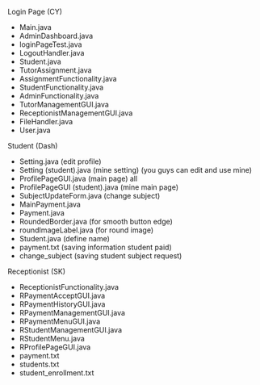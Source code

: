 Login Page (CY)
  - Main.java
  - AdminDashboard.java
  - loginPageTest.java
  - LogoutHandler.java
  - Student.java
  - TutorAssignment.java
  - AssignmentFunctionality.java
  - StudentFunctionality.java
  - AdminFunctionality.java
  - TutorManagementGUI.java
  - ReceptionistManagementGUI.java
  - FileHandler.java
  - User.java

Student (Dash)
  - Setting.java (edit profile)
  - Setting (student).java (mine setting) (you guys can edit and use mine)
  - ProfilePageGUI.java (main page) all
  - ProfilePageGUI (student).java (mine main page)
  - SubjectUpdateForm.java (change subject)
  - MainPayment.java
  - Payment.java
  - RoundedBorder.java (for smooth button edge)
  - roundImageLabel.java (for round image)
  - Student.java (define name)
  - payment.txt (saving information student paid)
  - change_subject (saving student subject request) 

Receptionist (SK)
  - ReceptionistFunctionality.java
  - RPaymentAcceptGUI.java
  - RPaymentHistoryGUI.java
  - RPaymentManagementGUI.java
  - RPaymentMenuGUI.java
  - RStudentManagementGUI.java
  - RStudentMenu.java
  - RProfilePageGUI.java
  - payment.txt
  - students.txt
  - student_enrollment.txt
